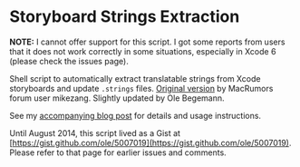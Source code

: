 # Storyboard Strings Extraction

**NOTE:** I cannot offer support for this script. I got some reports from users that it does not work correctly in some situations, especially in Xcode 6 (please check the issues page).

Shell script to automatically extract translatable strings from Xcode storyboards and update `.strings` files. [Original version](http://forums.macrumors.com/showpost.php?p=16060008&postcount=4) by MacRumors forum user mikezang. Slightly updated by Ole Begemann.

See my [accompanying blog post](http://oleb.net/blog/2013/02/automating-strings-extraction-from-storyboards-for-localization/) for details and usage instructions.

Until August 2014, this script lived as a Gist at [https://gist.github.com/ole/5007019](https://gist.github.com/ole/5007019). Please refer to that page for earlier issues and comments.
